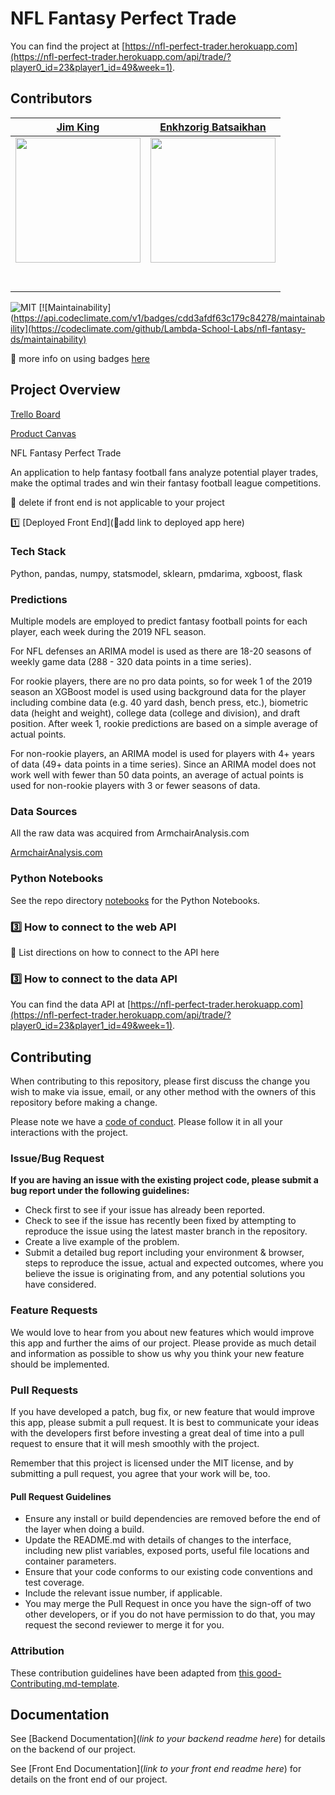 
# NFL Fantasy Perfect Trade

You can find the project at [https://nfl-perfect-trader.herokuapp.com](https://nfl-perfect-trader.herokuapp.com/api/trade/?player0_id=23&player1_id=49&week=1).

## Contributors

|                                       [Jim King](https://github.com/JimKing100)                                        |                                       [Enkhzorig Batsaikhan](https://github.com/ezorigo)                                        |
| :-----------------------------------------------------------------------------------------------------------: | :-----------------------------------------------------------------------------------------------------------: | 
|                      [<img src="https://github.com/Lambda-School-Labs/nfl-fantasy-ds/blob/master/images/Jim%20King-PacUnion-Color-Web.jpg" width = "200" />](https://github.com/)                       |                      [<img src="https://www.dalesjewelers.com/wp-content/uploads/2018/10/placeholder-silhouette-male.png" width = "200" />](https://github.com/)                       |
|                 [<img src="https://github.com/favicon.ico" width="15"> ](https://github.com/)                 |            [<img src="https://github.com/favicon.ico" width="15"> ](https://github.com/JimKing100)             |  
| [ <img src="https://static.licdn.com/sc/h/al2o9zrvru7aqj8e1x2rzsrca" width="15"> ](https://www.linkedin.com/in/jimkinghomes/) | [ <img src="https://static.licdn.com/sc/h/al2o9zrvru7aqj8e1x2rzsrca" width="15"> ](https://www.linkedin.com/) |


![MIT](https://img.shields.io/packagist/l/doctrine/orm.svg)
[![Maintainability](https://api.codeclimate.com/v1/badges/cdd3afdf63c179c84278/maintainability](https://codeclimate.com/github/Lambda-School-Labs/nfl-fantasy-ds/maintainability)

🚫 more info on using badges [here](https://github.com/badges/shields)

## Project Overview


[Trello Board](https://trello.com/b/GR22EAEc/nfl-fantasy-perfect-trade)

[Product Canvas](https://www.notion.so/NFL-Fantasy-Perfect-Trade-881bd44def114fda8cffd8ccc362caf0)

NFL Fantasy Perfect Trade

An application to help fantasy football fans analyze potential player trades, make the optimal trades and win their fantasy football league competitions.

🚫  delete if front end is not applicable to your project

1️⃣ [Deployed Front End](🚫add link to deployed app here)

### Tech Stack

Python, pandas, numpy, statsmodel, sklearn, pmdarima, xgboost, flask

### Predictions

Multiple models are employed to predict fantasy football points for each player, each week during the 2019 NFL season.

For NFL defenses an ARIMA model is used as there are 18-20 seasons of weekly game data (288 - 320 data points in a time series).

For rookie players, there are no pro data points, so for week 1 of the 2019 season an XGBoost model is used using background data for the player including combine data (e.g. 40 yard dash, bench press, etc.), biometric data (height and weight), college data (college and division), and draft position.  After week 1, rookie predictions are based on a simple average of actual points.

For non-rookie players, an ARIMA model is used for players with 4+ years of data (49+ data points in a time series).  Since an ARIMA model does not work well with fewer than 50 data points, an average of actual points is used for non-rookie players with 3 or fewer seasons of data.

### Data Sources

All the raw data was acquired from ArmchairAnalysis.com

[ArmchairAnalysis.com](https://www.armchairanalysis.com)

### Python Notebooks

See the repo directory [notebooks](https://github.com/Lambda-School-Labs/nfl-fantasy-ds/tree/master/notebooks) for the Python Notebooks.

### 3️⃣ How to connect to the web API

🚫 List directions on how to connect to the API here

### 3️⃣ How to connect to the data API

You can find the data API at [https://nfl-perfect-trader.herokuapp.com](https://nfl-perfect-trader.herokuapp.com/api/trade/?player0_id=23&player1_id=49&week=1).

## Contributing

When contributing to this repository, please first discuss the change you wish to make via issue, email, or any other method with the owners of this repository before making a change.

Please note we have a [code of conduct](https://github.com/Lambda-School-Labs/nfl-fantasy-ds/blob/master/code_of_conduct.md). Please follow it in all your interactions with the project.

### Issue/Bug Request

 **If you are having an issue with the existing project code, please submit a bug report under the following guidelines:**
 - Check first to see if your issue has already been reported.
 - Check to see if the issue has recently been fixed by attempting to reproduce the issue using the latest master branch in the repository.
 - Create a live example of the problem.
 - Submit a detailed bug report including your environment & browser, steps to reproduce the issue, actual and expected outcomes,  where you believe the issue is originating from, and any potential solutions you have considered.

### Feature Requests

We would love to hear from you about new features which would improve this app and further the aims of our project. Please provide as much detail and information as possible to show us why you think your new feature should be implemented.

### Pull Requests

If you have developed a patch, bug fix, or new feature that would improve this app, please submit a pull request. It is best to communicate your ideas with the developers first before investing a great deal of time into a pull request to ensure that it will mesh smoothly with the project.

Remember that this project is licensed under the MIT license, and by submitting a pull request, you agree that your work will be, too.

#### Pull Request Guidelines

- Ensure any install or build dependencies are removed before the end of the layer when doing a build.
- Update the README.md with details of changes to the interface, including new plist variables, exposed ports, useful file locations and container parameters.
- Ensure that your code conforms to our existing code conventions and test coverage.
- Include the relevant issue number, if applicable.
- You may merge the Pull Request in once you have the sign-off of two other developers, or if you do not have permission to do that, you may request the second reviewer to merge it for you.

### Attribution

These contribution guidelines have been adapted from [this good-Contributing.md-template](https://gist.github.com/PurpleBooth/b24679402957c63ec426).

## Documentation

See [Backend Documentation](_link to your backend readme here_) for details on the backend of our project.

See [Front End Documentation](_link to your front end readme here_) for details on the front end of our project.


